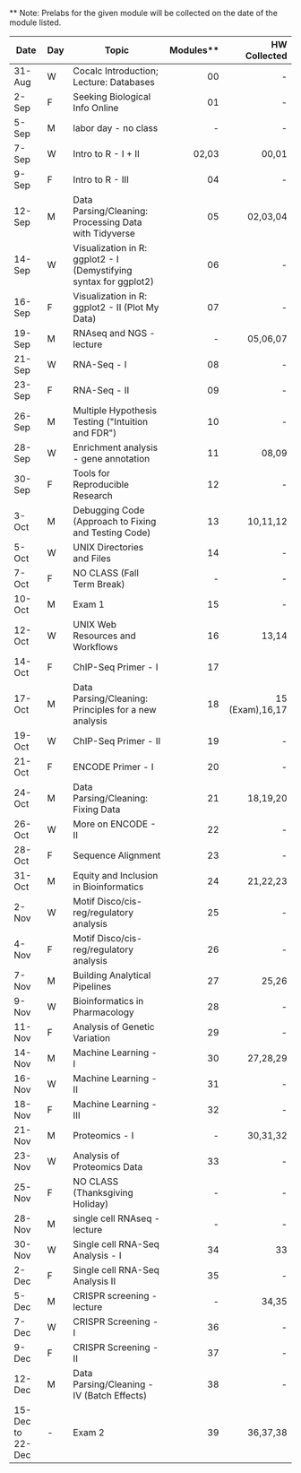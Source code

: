 ** Note: Prelabs for the given module will be collected on the date of the module listed. 

| Date             | Day | Topic                                                             | Modules** | HW Collected |
|------------------|-----|-------------------------------------------------------------------|--------:|----------------:|
| 31-Aug           | W   | Cocalc Introduction; Lecture: Databases                           |      00 |               - |
| 2-Sep            | F   | Seeking Biological Info Online                                    |      01 |               - |
| 5-Sep            | M   | labor day - no class                                              |       - |               - |
| 7-Sep            | W   | Intro to R - I + II                                               |   02,03 |           00,01 |
| 9-Sep            | F   | Intro to R - III                                                  |      04 |               - |
| 12-Sep           | M   | Data Parsing/Cleaning: Processing Data with Tidyverse             |      05 |        02,03,04 |
| 14-Sep           | W   | Visualization in R: ggplot2 - I (Demystifying syntax for ggplot2) |      06 |               - |
| 16-Sep           | F   | Visualization in R: ggplot2 - II (Plot My Data)                   |      07 |               - |
| 19-Sep           | M   | RNAseq and NGS - lecture                                          |       - |        05,06,07 |
| 21-Sep           | W   | RNA-Seq - I                                                       |      08 |               - |
| 23-Sep           | F   | RNA-Seq - II                                                      |      09 |               - |
| 26-Sep           | M   | Multiple Hypothesis Testing ("Intuition and FDR")                 |      10 |               - |
| 28-Sep           | W   | Enrichment analysis - gene annotation                             |      11 |           08,09 |
| 30-Sep           | F   | Tools for Reproducible Research                                   |      12 |               - |
| 3-Oct            | M   | Debugging Code (Approach to Fixing and Testing Code)              |      13 |        10,11,12 |
| 5-Oct            | W   | UNIX Directories and Files                                        |      14 |               - |
| 7-Oct            | F   | NO CLASS (Fall Term Break)                                        |       - |               - |
| 10-Oct           | M   | Exam 1                                                            |      15 |               - |
| 12-Oct           | W   | UNIX Web Resources and Workflows                                  |      16 |           13,14 |
| 14-Oct           | F   | ChIP-Seq Primer - I                                               |      17 |                 |
| 17-Oct           | M   | Data Parsing/Cleaning: Principles for a new analysis              |      18 | 15 (Exam),16,17 |
| 19-Oct           | W   | ChIP-Seq Primer - II                                              |      19 |               - |
| 21-Oct           | F   | ENCODE Primer - I                                                 |      20 |               - |
| 24-Oct           | M   | Data Parsing/Cleaning: Fixing Data                                |      21 |        18,19,20 |
| 26-Oct           | W   | More on ENCODE - II                                               |      22 |               - |
| 28-Oct           | F   | Sequence Alignment                                                |      23 |               - |
| 31-Oct           | M   | Equity and Inclusion in Bioinformatics                            |      24 |        21,22,23 |
| 2-Nov            | W   | Motif Disco/cis-reg/regulatory analysis                           |      25 |               - |
| 4-Nov            | F   | Motif Disco/cis-reg/regulatory analysis                           |      26 |               - |
| 7-Nov            | M   | Building Analytical Pipelines                                     |      27 |           25,26 |
| 9-Nov            | W   | Bioinformatics in Pharmacology                                    |      28 |               - |
| 11-Nov           | F   | Analysis of Genetic Variation                                     |      29 |               - |
| 14-Nov           | M   | Machine Learning - I                                              |      30 |        27,28,29 |
| 16-Nov           | W   | Machine Learning - II                                             |      31 |               - |
| 18-Nov           | F   | Machine Learning - III                                            |      32 |               - |
| 21-Nov           | M   | Proteomics - I                                                    |       - |        30,31,32 |
| 23-Nov           | W   | Analysis of Proteomics Data                                       |      33 |               - |
| 25-Nov           | F   | NO CLASS (Thanksgiving Holiday)                                   |       - |               - |
| 28-Nov           | M   | single cell RNAseq - lecture                                      |       - |               - |
| 30-Nov           | W   | Single cell RNA-Seq Analysis - I                                  |      34 |              33 |
| 2-Dec            | F   | Single cell RNA-Seq Analysis II                                   |      35 |               - |
| 5-Dec            | M   | CRISPR screening - lecture                                        |       - |           34,35 |
| 7-Dec            | W   | CRISPR Screening - I                                              |      36 |               - |
| 9-Dec            | F   | CRISPR Screening - II                                             |      37 |               - |
| 12-Dec           | M   | Data Parsing/Cleaning - IV (Batch Effects)                        |      38 |               - |
| 15-Dec to 22-Dec | -   | Exam 2                                                            |      39 |        36,37,38 |

